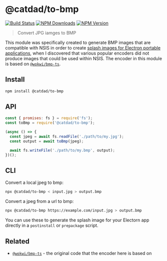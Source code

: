 # @catdad/to-bmp

[![Build Status][travis.svg]][travis.link] [![NPM Downloads][npm-downloads.svg]][npm.link] [![NPM Version][npm-version.svg]][npm.link]

[travis.svg]: https://travis-ci.com/catdad-experiments/to-bmp.svg?branch=master
[travis.link]: https://travis-ci.com/catdad-experiments/to-bmp
[npm-downloads.svg]: https://img.shields.io/npm/dm/@catdad/to-bmp.svg
[npm.link]: https://www.npmjs.com/package/@catdad/to-bmp
[npm-version.svg]: https://img.shields.io/npm/v/@catdad/to-bmp.svg

> Convert JPG iamges to BMP

This module was specifically created to generate BMP images that are compatible with NSIS in order to create [splash images for Electron portable applications](https://github.com/electron-userland/electron-builder/issues/2548), when I discovered that various popular encoders did not produce images that could be used within NSIS. The encoder in this module is based on [`@wokwi/bmp-ts`](https://github.com/wokwi/bmp-ts).

## Install

```bash
npm install @catdad/to-bmp
```

## API

```javascript
const { promises: fs } = require('fs');
const toBmp = require('@catdad/to-bmp');

(async () => {
  const jpeg = await fs.readFile('./path/to/my.jpg');
  const output = await toBmp(jpeg);

  await fs.writeFile('./path/to/my.bmp', output);
})();
```

## CLI

Convert a local jpeg to bmp:

```bash
npx @catdad/to-bmp < input.jpg > output.bmp
```

Convert a jpeg from a url to bmp:

```bash
npx @catdad/to-bmp https://example.com/input.jpg > output.bmp
```

You can use these to generate the splash image for your Electorn app directly in a `postinstall` or `prepackage` script.

## Related

* [`@wokwi/bmp-ts`](https://github.com/wokwi/bmp-ts) - the original code that the encoder here is based on
